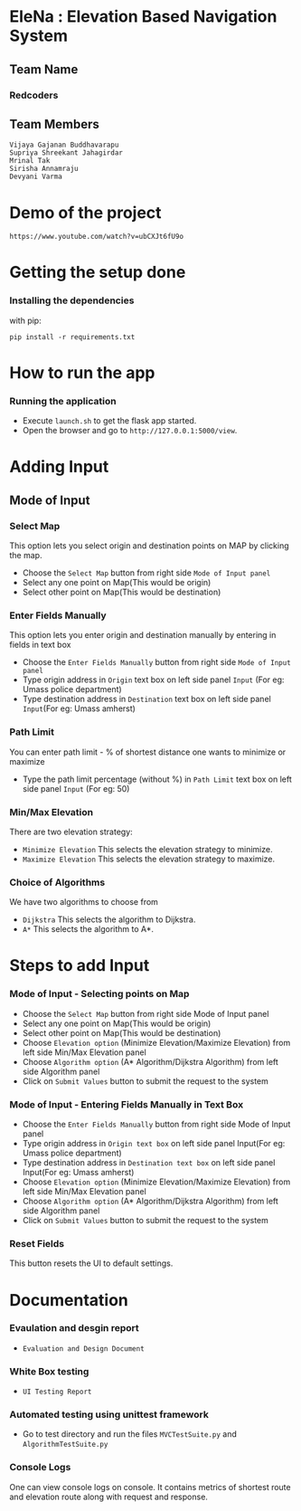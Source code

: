 # EleNa : Elevation Based Navigation System

## Team Name
### Redcoders

## Team Members
```
Vijaya Gajanan Buddhavarapu
Supriya Shreekant Jahagirdar
Mrinal Tak
Sirisha Annamraju
Devyani Varma
```

# Demo of the project
```
https://www.youtube.com/watch?v=ubCXJt6fU9o
```

# Getting the setup done

### Installing the dependencies
with pip:
```
pip install -r requirements.txt
```

# How to run the app

### Running the application
- Execute ```launch.sh``` to get the flask app started.
- Open the browser and go to `http://127.0.0.1:5000/view`.


# Adding Input

## Mode of Input

### Select Map
This option lets you select origin and destination points on MAP by clicking the map.

- Choose the `Select Map` button from right side `Mode of Input panel`
- Select any one point on Map(This would be origin)
- Select other point on Map(This would be destination)

### Enter Fields Manually
This option lets you enter origin and destination manually by entering in fields in text box

- Choose the `Enter Fields Manually` button from right side `Mode of Input panel`
- Type origin address in `Origin` text box on left side panel `Input` (For eg: Umass police department)
- Type destination address in `Destination` text box on left side panel `Input`(For eg: Umass amherst)


### Path Limit
You can enter path limit - % of shortest distance one wants to minimize or maximize

- Type the path limit percentage (without %) in `Path Limit` text box on left side panel `Input` (For eg: 50)

### Min/Max Elevation
There are two elevation strategy:
- ```Minimize Elevation``` This selects the elevation strategy to minimize.
- ```Maximize Elevation``` This selects the elevation strategy to maximize.

### Choice of Algorithms
We have two algorithms to choose from
- ```Dijkstra``` This selects the algorithm to Dijkstra.
- ```A*``` This selects the algorithm to A*.

# Steps to add Input

### Mode of Input - Selecting points on Map
- Choose the `Select Map` button from right side Mode of Input panel
- Select any one point on Map(This would be origin)
- Select other point on Map(This would be destination)
- Choose `Elevation option` (Minimize Elevation/Maximize Elevation) from left side Min/Max Elevation panel
- Choose `Algorithm option` (A* Algorithm/Dijkstra Algorithm) from left side Algorithm panel
- Click on `Submit Values` button to submit the request to the system

### Mode of Input - Entering Fields Manually in Text Box
- Choose the `Enter Fields Manually` button from right side Mode of Input panel
- Type origin address in `Origin text box` on left side panel Input(For eg: Umass police department)
- Type destination address in `Destination text box` on left side panel Input(For eg: Umass amherst)
- Choose `Elevation option` (Minimize Elevation/Maximize Elevation) from left side Min/Max Elevation panel
- Choose `Algorithm option` (A* Algorithm/Dijkstra Algorithm) from left side Algorithm panel
- Click on `Submit Values` button to submit the request to the system

### Reset Fields
This button resets the UI to default settings.

# Documentation

### Evaulation and desgin report
- ```Evaluation and Design Document```

### White Box testing
- ```UI Testing Report```

### Automated testing using unittest framework
- Go to test directory and run the files `MVCTestSuite.py` and `AlgorithmTestSuite.py`

### Console Logs
One can view console logs on console. It contains metrics of shortest route and elevation route along with request
and response.
